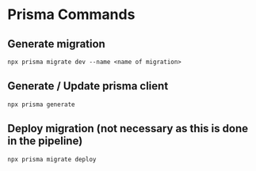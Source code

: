 # Prisma Commands

## Generate migration

```
npx prisma migrate dev --name <name of migration>
```

## Generate / Update prisma client

```
npx prisma generate
```

## Deploy migration (not necessary as this is done in the pipeline)

```
npx prisma migrate deploy
```